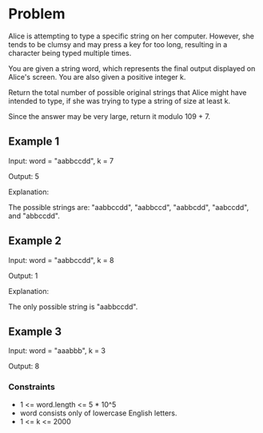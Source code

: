 # Problem

Alice is attempting to type a specific string on her computer. However, she tends to be clumsy and may press a key for too long, resulting in a character being typed multiple times.

You are given a string word, which represents the final output displayed on Alice's screen. You are also given a positive integer k.

Return the total number of possible original strings that Alice might have intended to type, if she was trying to type a string of size at least k.

Since the answer may be very large, return it modulo 109 + 7.

## Example 1

Input: word = "aabbccdd", k = 7

Output: 5

Explanation:

The possible strings are: "aabbccdd", "aabbccd", "aabbcdd", "aabccdd", and "abbccdd".

## Example 2

Input: word = "aabbccdd", k = 8

Output: 1

Explanation:

The only possible string is "aabbccdd".

## Example 3

Input: word = "aaabbb", k = 3

Output: 8

### Constraints

- 1 <= word.length <= 5 * 10^5
- word consists only of lowercase English letters.
- 1 <= k <= 2000
